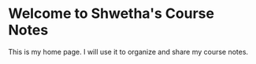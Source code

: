 # Welcome to Shwetha's Course Notes

This is my home page. I will use it to organize and share my course notes.